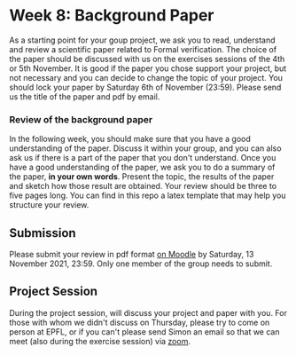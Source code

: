 # Week 8: Background Paper

As a starting point for your goup project, we ask you to read, understand and review a scientific paper related to Formal verification. The choice of the paper should be discussed with us on the exercises sessions of the 4th or 5th November. It is good if the paper you chose support your project, but not necessary and you can decide to change the topic of your project.
You should lock your paper by Saturday 6th of November (23:59). Please send us the title of the paper and pdf by email.

### Review of the background paper

In the following week, you should make sure that you have a good understanding of the paper. Discuss it within your group, and you can also ask us if there is a part of the paper that you don't understand.
Once you have a good understanding of the paper, we ask you to do a summary of the paper, **in your own words**. Present the topic, the results of the paper and sketch how those result are obtained. Your review should be three to five pages long. You can find in this repo a latex template that may help you structure your review.


## Submission
Please submit your review in pdf format [on Moodle](https://moodle.epfl.ch/mod/assign/view.php?id=1104628) by Saturday, 13 November 2021, 23:59. Only one member of the group needs to submit.

## Project Session
During the project session, will discuss your project and paper with you. For those with whom we didn't discuss on Thursday, please try to come on person at EPFL, or if you can't please send Simon an email so that we can meet (also during the exercise session) via [zoom](https://epfl.zoom.us/j/69030789600).

